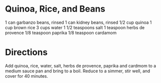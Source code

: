 Quinoa, Rice, and Beans
=======================
1 can garbanzo beans, rinsed
1 can kidney beans, rinsed
1/2 cup quinoa
1 cup brown rice
3 cups water
1 1/2 teaspoons salt
1 teaspoon herbs de provence
1/8 teaspoon paprika
1/8 teaspoon cardamom


Directions
==========
Add quinoa, rice, water, salt, herbs de provence, paprika and cardmom to a medium sauce pan and bring to a boil.
Reduce to a simmer, stir well, and cover for 40 minutes.
